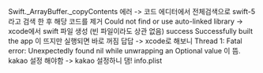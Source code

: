 Swift._ArrayBuffer._copyContents 에러
-> 코드 에디터에서 전체검색으로 swift-5 라고 검색 한 후 해당 코드를 제거
Could not find or use auto-linked library
-> xcode에서 swift 파일 생성 (빈 파일이라도 상관 없음)
success Successfully built the app 이 뜨지만 실행되면 바로 꺼짐 답답
-> xcode로 해보니 Thread 1: Fatal error: Unexpectedly found nil while unwrapping an Optional value 이 뜸. kakao 설정 해야함
-> kakao 설정하니 댐!  info.plist
